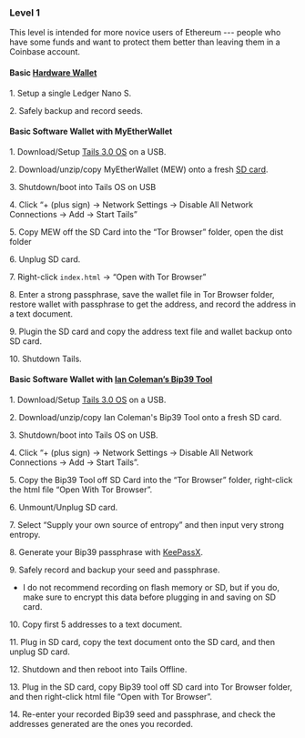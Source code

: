 ### Level 1

This level is intended for more novice users of Ethereum --- people who have some funds and want to protect them better than leaving them in a Coinbase account.

#### Basic [Hardware Wallet](https://tra38.gitbooks.io/pro-tips-for-ethereum-wallet-management/content/hardware-wallets.html)

 1\. Setup a single Ledger Nano S.
 
 2\. Safely backup and record seeds.

#### Basic Software Wallet with MyEtherWallet
 1\. Download/Setup [Tails 3.0 OS](https://tra38.gitbooks.io/pro-tips-for-ethereum-wallet-management/content/tails-os.html) on a USB.
 
 2\. Download/unzip/copy MyEtherWallet (MEW) onto a fresh [SD card](https://tra38.gitbooks.io/pro-tips-for-ethereum-wallet-management/content/offline-computing/why-sd-cards-over-usb-keys.html).
 
 3\. Shutdown/boot into Tails OS on USB
 
 4\. Click “+ (plus sign) -> Network Settings -> Disable All Network Connections -> Add -> Start Tails”
 
 5\. Copy MEW off the SD Card into the “Tor Browser” folder, open the dist folder
 
 6\. Unplug SD card.
 
 7\. Right-click `index.html` -> “Open with Tor Browser”
 
 8\. Enter a strong passphrase, save the wallet file in Tor Browser folder, restore wallet with passphrase to get the address, and record the address in a text document.
 
 9\. Plugin the SD card and copy the address text file and wallet backup onto SD card.
 
 10\. Shutdown Tails.

#### Basic Software Wallet with [Ian Coleman’s Bip39 Tool](https://tra38.gitbooks.io/pro-tips-for-ethereum-wallet-management/content/ethereum-wallet-basics/ian-colemans-bip39-tool.html)

 1\. Download/Setup [Tails 3.0 OS](https://tra38.gitbooks.io/pro-tips-for-ethereum-wallet-management/content/tails-os.html) on a USB.
 
 2\. Download/unzip/copy Ian Coleman's Bip39 Tool onto a fresh SD card.
 
 3\. Shutdown/boot into Tails OS on USB.
 
 4\. Click “+ (plus sign) -> Network Settings -> Disable All Network Connections -> Add -> Start Tails”.
 
 5\. Copy the Bip39 Tool off SD Card into the “Tor Browser” folder, right-click the html file “Open With Tor Browser”.
 
 6\. Unmount/Unplug SD card.
 
 7\. Select “Supply your own source of entropy” and then input very strong entropy.
 
 8\. Generate your Bip39 passphrase with [KeePassX](https://tra38.gitbooks.io/pro-tips-for-ethereum-wallet-management/content/password-management/using-keepassx-to-generate-and-store-secure-passphrases.html).
 
 9\. Safely record and backup your seed and passphrase.
  <ul>
   <li>I do not recommend recording on flash memory or SD, but if you do, make sure to encrypt this data before plugging in and saving on SD card.</li>
  </ul>
  
 10\. Copy first 5 addresses to a text document.
 
 11\. Plug in SD card, copy the text document onto the SD card, and then unplug SD card.
 
 12\. Shutdown and then reboot into Tails Offline.
 
 13\. Plug in the SD card, copy Bip39 tool off SD card into Tor Browser folder, and then right-click html file “Open with Tor Browser”.
 
 14\. Re-enter your recorded Bip39 seed and passphrase, and check the addresses generated are the ones you recorded.